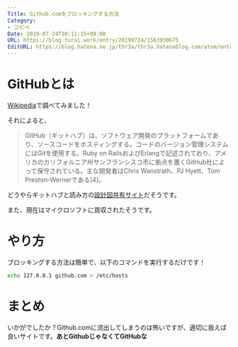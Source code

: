 ```yaml
---
Title: Github.comをブロッキングする方法
Category:
- コピペ
Date: 2019-07-24T10:11:15+09:00
URL: https://blog.turai.work/entry/20190724/1563930675
EditURL: https://blog.hatena.ne.jp/thr3a/thr3a.hatenablog.com/atom/entry/26006613376820396
---
```


# GitHubとは

[Wikipedia](https://ja.wikipedia.org/wiki/GitHub)で調べてみました！

それによると、

> GitHub（ギットハブ）は、ソフトウェア開発のプラットフォームであり、ソースコードをホスティングする。コードのバージョン管理システムにはGitを使用する。Ruby on RailsおよびErlangで記述されており、アメリカのカリフォルニア州サンフランシスコ市に拠点を置くGitHub社によって保守されている。主な開発者はChris Wanstrath、PJ Hyett、Tom Preston-Wernerである[4]。

どうやらギットハブと読み方の[設計図共有サイト](https://www.itmedia.co.jp/news/articles/1806/05/news069.html)だそうです。

また、現在はマイクロソフトに買収されたそうです。

# やり方

ブロッキングする方法は簡単で、以下のコマンドを実行するだけです！

```sh
echo 127.0.0.1 github.com > /etc/hosts
```

# まとめ

いかがでしたか？Github.comに流出してしまうのは怖いですが、適切に扱えば良いサイトです。**あとGithubじゃなくてGitHubな**
